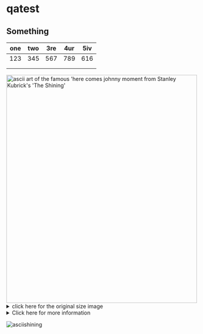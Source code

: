 # qatest
<h2>Something</h2>  

|one   |two   |3re   |4ur   |5iv   |
|------|------|------|------|------|
|  123 | 345  | 567  | 789  |  616 |
|      |      |      |      |      |
|      |      |      |      |      |


 <img src="https://user-images.githubusercontent.com/100781000/156580246-e9f6d049-04b9-4589-9ab3-fff289ed2ff0.jpg" alt="ascii art of the famous 'here comes johnny moment from Stanley Kubrick's 'The Shining'" width="500" height="600"> 
 
 <details>
  <summary>click here for the original size image</summary>
 
  ![image](https://www.coderus.com/wp-content/uploads/fly-images/996776/different-types-of-software-coderus-branded-image-1920x9999.jpg)
 
  </details>
  
  


<details>
  <summary> Click here for more information
  </summary>
  ...
   <table>
  <tr>
    <th>Month</th>
    <th>Savings</th>
  </tr>
  <tr>
    <td>January</td>
    <td>$100</td>
  </tr>
  <tr>
    <td>February</td>
    <td>$80</td>
  </tr>
</table> 
</details>

![asciishining](https://user-images.githubusercontent.com/100781000/156580246-e9f6d049-04b9-4589-9ab3-fff289ed2ff0.jpg)

